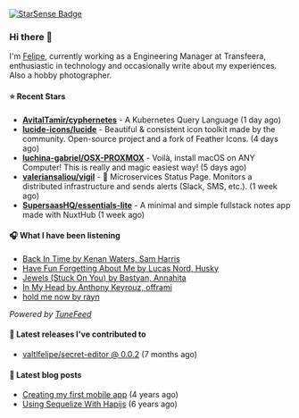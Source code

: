 <a href="https://starsense.app/developer-types" target="_blank"><img src="https://starsense.app/api/badge/?user=valtlfelipe" alt="StarSense Badge"></a>

### Hi there 👋

I'm [Felipe](https://felipevm.com), currently working as a Engineering Manager at Transfeera, enthusiastic in technology and occasionally write about my experiences. Also a hobby photographer.

#### ⭐ Recent Stars
- **[AvitalTamir/cyphernetes](https://github.com/AvitalTamir/cyphernetes)** - A Kubernetes Query Language (1 day ago)
- **[lucide-icons/lucide](https://github.com/lucide-icons/lucide)** - Beautiful &amp; consistent icon toolkit made by the community. Open-source project and a fork of Feather Icons. (4 days ago)
- **[luchina-gabriel/OSX-PROXMOX](https://github.com/luchina-gabriel/OSX-PROXMOX)** - Voilà, install macOS on ANY Computer! This is really and magic easiest way! (5 days ago)
- **[valeriansaliou/vigil](https://github.com/valeriansaliou/vigil)** - 🚦 Microservices Status Page. Monitors a distributed infrastructure and sends alerts (Slack, SMS, etc.). (1 week ago)
- **[SupersaasHQ/essentials-lite](https://github.com/SupersaasHQ/essentials-lite)** - A minimal and simple fullstack notes app made with NuxtHub (1 week ago)

#### 🎧 What I have been listening
- [Back In Time by Kenan Waters, Sam Harris](https://open.spotify.com/track/3DqebCp4oPcJkaU6NMlxk6)
- [Have Fun Forgetting About Me by Lucas Nord, Husky](https://open.spotify.com/track/532tXrhlAGohExwprUgERu)
- [Jewels (Stuck On You) by Bastyan, Annahita](https://open.spotify.com/track/1MCVV41JmQoCDQQewDhnlW)
- [In My Head by Anthony Keyrouz, offrami](https://open.spotify.com/track/0UJ55vY4Mn8SYj6o6kWaWi)
- [hold me now by rayn](https://open.spotify.com/track/6S2K24ezbw8PY7ALKoGxA7)

_Powered by [TuneFeed](https://tunefeed.app?ref=valtlfelipe-gh-profile)_ 

#### 🚀 Latest releases I've contributed to


- [valtlfelipe/secret-editor @ 0.0.2](https://github.com/valtlfelipe/secret-editor/releases/tag/0.0.2) (7 months ago)

#### 📄 Latest blog posts
- [Creating my first mobile app](https://felipevm.com/posts/creating-my-first-mobile-app/) (4 years ago)
- [Using Sequelize With Hapijs](https://felipevm.com/posts/using-sequelize-with-hapijs/) (6 years ago)
